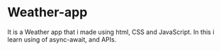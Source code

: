 # Weather-app
It is a Weather app that i made using html, CSS and JavaScript. In this i learn using of async-await, and APIs.
